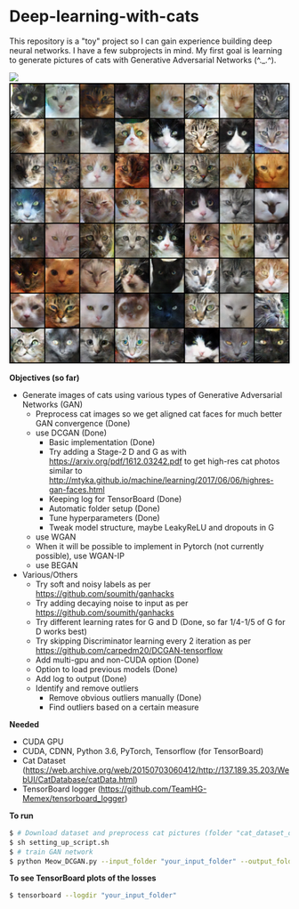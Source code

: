 # Deep-learning-with-cats

This repository is a "toy" project so I can gain experience building deep neural networks. I have a few subprojects in mind. My first goal is learning to generate pictures of cats with Generative Adversarial Networks (^._.^). 

![](/images/DCGAN_220epochs.gif)
![](/images/DCGAN_209epoch.png)

**Objectives (so far)**
* Generate images of cats using various types of Generative Adversarial Networks (GAN)
  * Preprocess cat images so we get aligned cat faces for much better GAN convergence (Done)
  * use DCGAN (Done)
    * Basic implementation (Done)
    * Try adding a Stage-2 D and G as with https://arxiv.org/pdf/1612.03242.pdf to get high-res cat photos similar to http://mtyka.github.io/machine/learning/2017/06/06/highres-gan-faces.html
    * Keeping log for TensorBoard (Done)
    * Automatic folder setup (Done)
    * Tune hyperparameters (Done)
    * Tweak model structure, maybe LeakyReLU and dropouts in G
  * use WGAN
  * When it will be possible to implement in Pytorch (not currently possible), use WGAN-IP
  * use BEGAN
* Various/Others
  * Try soft and noisy labels as per https://github.com/soumith/ganhacks
  * Try adding decaying noise to input as per https://github.com/soumith/ganhacks
  * Try different learning rates for G and D (Done, so far 1/4-1/5 of G for D works best)
  * Try skipping Discriminator learning every 2 iteration as per https://github.com/carpedm20/DCGAN-tensorflow
  * Add multi-gpu and non-CUDA option (Done)
  * Option to load previous models (Done)
  * Add log to output (Done)
  * Identify and remove outliers
    * Remove obvious outliers manually (Done)
    * Find outliers based on a certain measure
  
**Needed**

* CUDA GPU
* CUDA, CDNN, Python 3.6, PyTorch, Tensorflow (for TensorBoard)
* Cat Dataset (https://web.archive.org/web/20150703060412/http://137.189.35.203/WebUI/CatDatabase/catData.html)
* TensorBoard logger (https://github.com/TeamHG-Memex/tensorboard_logger)

**To run**
```bash
$ # Download dataset and preprocess cat pictures (folder "cat_dataset_output" contains the cat faces)
$ sh setting_up_script.sh
$ # train GAN network
$ python Meow_DCGAN.py --input_folder "your_input_folder" --output_folder "your_output_folder"
```
**To see TensorBoard plots of the losses**
```bash
$ tensorboard --logdir "your_input_folder"
```

